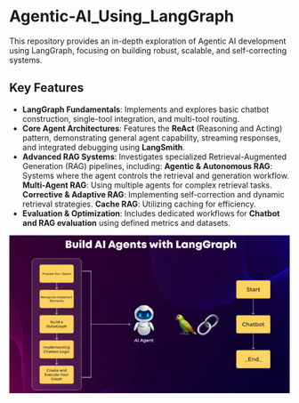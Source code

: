 # Agentic-AI_Using_LangGraph

This repository provides an in-depth exploration of Agentic AI development using LangGraph, focusing on building robust, scalable, and self-correcting systems.

## Key Features

* **LangGraph Fundamentals**: Implements and explores basic chatbot construction, single-tool integration, and multi-tool routing.
* **Core Agent Architectures**: Features the **ReAct** (Reasoning and Acting) pattern, demonstrating general agent capability, streaming responses, and integrated debugging using **LangSmith**.
* **Advanced RAG Systems**: Investigates specialized Retrieval-Augmented Generation (RAG) pipelines, including:
        **Agentic & Autonomous RAG**: Systems where the agent controls the retrieval and generation workflow.
        **Multi-Agent RAG**: Using multiple agents for complex retrieval tasks.
        **Corrective & Adaptive RAG**: Implementing self-correction and dynamic retrieval strategies.
        **Cache RAG**: Utilizing caching for efficiency.
* **Evaluation & Optimization**: Includes dedicated workflows for **Chatbot and RAG evaluation** using defined metrics and datasets.

<p align="center">
    <img src="https://github.com/vpnsowmyame/Agentic-AI_Using_LangGraph/blob/main/agenticai.png" width="900px" alt="Unwind AI">
</p>

